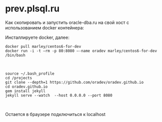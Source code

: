 # prev.plsql.ru

Как скопировать и запустить oracle-dba.ru на свой хост с использованием docker контейнера:

Инсталлируете docker, далее:

    docker pull marley/centos6-for-dev
    docker run -i -t –rm -p 80:8080 –-name oradev marley/centos6-for-dev /bin/bash

<br/>

    source ~/.bash_profile
    cd /projects
    git clone --depth=1 https://github.com/oradev/oradev.github.io
    cd oradev.github.io
    gem install jekyll
    jekyll serve --watch  --host 0.0.0.0 --port 8080


<br/>

Остается в браузере подключиться к localhost
